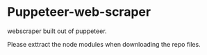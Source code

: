 # Puppeteer-web-scraper

webscraper built out of puppeteer.

Please exttract the node modules when downloading the repo files.
